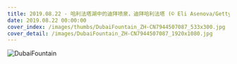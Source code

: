 ```yaml
---
title: 2019.08.22 - 哈利法塔湖中的迪拜喷泉，迪拜哈利法塔 (© Eli Asenova/Getty Images)
date: 2019.08.22 00:00:00
cover_index: /images/thumbs/DubaiFountain_ZH-CN7944507087_533x300.jpg
cover_detail: /images/DubaiFountain_ZH-CN7944507087_1920x1080.jpg
---
```


![DubaiFountain](/images/DubaiFountain_ZH-CN7944507087_1920x1080.jpg)
